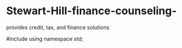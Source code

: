 # Stewart-Hill-finance-counseling-
provides credit, tax, and finance solutions 

#include <iostream>
using namespace std;
